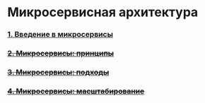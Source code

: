 # Микросервисная архитектура

### [1. Введение в микросервисы](/devops-07-microservices/microservices-01-intro/README.md)

### ~~[2. Микросервисы: принципы](/devops-07-microservices/microservices-02-principles/README.md)~~

### ~~[3. Микросервисы: подходы](/devops-07-microservices/microservices-03-approaches/README.md)~~

### ~~[4. Микросервисы: масштабирование](/devops-07-microservices/microservices-04-scaling/README.md)~~